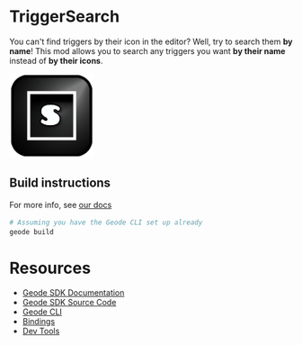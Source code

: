 # TriggerSearch

You can't find triggers by their icon in the editor? Well, try to search them **by name**!
This mod allows you to search any triggers you want **by their name** instead of **by their icons**.

<img src="logo.png" width="150" alt="the mod's logo" />

## Build instructions
For more info, see [our docs](https://docs.geode-sdk.org/getting-started/create-mod#build)
```sh
# Assuming you have the Geode CLI set up already
geode build
```

# Resources
* [Geode SDK Documentation](https://docs.geode-sdk.org/)
* [Geode SDK Source Code](https://github.com/geode-sdk/geode/)
* [Geode CLI](https://github.com/geode-sdk/cli)
* [Bindings](https://github.com/geode-sdk/bindings/)
* [Dev Tools](https://github.com/geode-sdk/DevTools)

